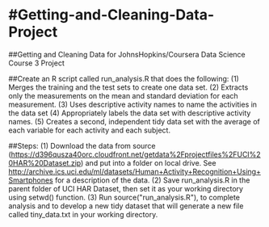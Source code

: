 #Getting-and-Cleaning-Data-Project
=================================

##Getting and Cleaning Data for JohnsHopkins/Coursera Data Science Course 3 Project

##Create an R script called run_analysis.R that does the following:
	(1) Merges the training and the test sets to create one data set.
	(2) Extracts only the measurements on the mean and standard deviation for each measurement.
	(3) Uses descriptive activity names to name the activities in the data set
	(4) Appropriately labels the data set with descriptive activity names.
	(5) Creates a second, independent tidy data set with the average of each variable for each activity and each subject.

##Steps:
	(1) Download the data from source (https://d396qusza40orc.cloudfront.net/getdata%2Fprojectfiles%2FUCI%20HAR%20Dataset.zip) and put into a folder on local drive. See http://archive.ics.uci.edu/ml/datasets/Human+Activity+Recognition+Using+Smartphones for a description of the data.
	(2) Save run_analysis.R in the parent folder of UCI HAR Dataset, then set it as your working directory using setwd() function.
	(3) Run source("run_analysis.R"), to complete analysis and to develop a new tidy dataset that will generate a new file called tiny_data.txt in your working directory.


